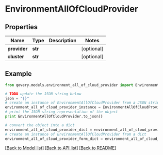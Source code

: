 # EnvironmentAllOfCloudProvider


## Properties
Name | Type | Description | Notes
------------ | ------------- | ------------- | -------------
**provider** | **str** |  | [optional] 
**cluster** | **str** |  | [optional] 

## Example

```python
from qovery.models.environment_all_of_cloud_provider import EnvironmentAllOfCloudProvider

# TODO update the JSON string below
json = "{}"
# create an instance of EnvironmentAllOfCloudProvider from a JSON string
environment_all_of_cloud_provider_instance = EnvironmentAllOfCloudProvider.from_json(json)
# print the JSON string representation of the object
print EnvironmentAllOfCloudProvider.to_json()

# convert the object into a dict
environment_all_of_cloud_provider_dict = environment_all_of_cloud_provider_instance.to_dict()
# create an instance of EnvironmentAllOfCloudProvider from a dict
environment_all_of_cloud_provider_form_dict = environment_all_of_cloud_provider.from_dict(environment_all_of_cloud_provider_dict)
```
[[Back to Model list]](../README.md#documentation-for-models) [[Back to API list]](../README.md#documentation-for-api-endpoints) [[Back to README]](../README.md)


